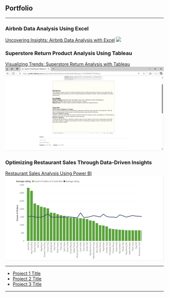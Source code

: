 ## Portfolio

---

### Airbnb Data Analysis Using Excel
[Uncovering Insights: Airbnb Data Analysis with Excel](https://docs.google.com/spreadsheets/d/1DUKRKrmFRuRa8fv6-B-gswGAbzuVzwbhnYHMEKC0DxI/edit?gid=883548909#gid=883548909)
<img src="images/NYC_AirBNB.gif?raw=true"/>

### Superstore Return Product Analysis Using Tableau
[Visualizing Trends: Superstore Return Analysis with Tableau](/pdf/Superstore_Return_Analysis.pdf)
<img src="images/Tab.png?raw=true"/>

### Optimizing Restaurant Sales Through Data-Driven Insights
[Restaurant Sales Analysis Using Power BI](/pdf/Zomato_Data_Analysis.pdf)
<img src="images/RatingsVsOrderCount.png?raw=true"/>

---



- [Project 1 Title](https://docs.google.com/spreadsheets/d/1DUKRKrmFRuRa8fv6-B-gswGAbzuVzwbhnYHMEKC0DxI/edit?gid=883548909#gid=883548909)
- [Project 2 Title](https://public.tableau.com/app/profile/shahnila.khan/viz/Sprint5FinalProject_17325909561770/Story1)
- [Project 3 Title](https://docs.google.com/presentation/d/13evgBmpXXzSK1XDkTHMsc959ziPSMWmcqxxG3FSzZK4/edit#slide=id.p)

---
